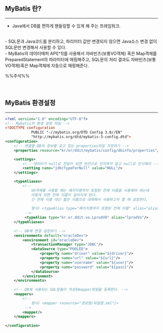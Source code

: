 

## MyBatis 란?
--- 
- Java에서 DB를 편하게 핸들링할 수 있게 해 주는 프레임워크.
 <br>
- SQL문과 Java코드를 분리하고, 파리미터 값만 변경되지 않으면 Java소스 변경 없이 SQL문만 변경해서 사용할 수 있다.
 <br>
- MyBatis의 데이터매퍼 API[^1]를 사용해서 자바빈즈(보통VO객체) 혹은 Map객체를 PreparedStatement의 파라미터에 매핑해주고, SQL문의 처리 결과도 자바빈즈(보통VO객체)혹은 Map객체에 자동으로 매핑해준다.

%%주석%%
<br>
<br>
<br>
## MyBatis 환경설정
--- 

```xml
<?xml version="1.0" encoding="UTF-8"?>
<!-- Mybatis의 환경 설정 파일 -->
<!DOCTYPE configuration
			PUBLIC "-//mybatis.org/DTD Config 3.0//EN"
			"http://mybatis.org/dtd/mybatis-3-config.dtd">
<configuration>
	<!-- 연결할 DB의 정보를 갖고 있는 properties파일 지정하기 -->
	<properties resource="kr/or/ddit/mybatis/config/dbinfo/properties"/>

	<settings>
		<!-- 데이터가 null로 전달이 되면 빈칸으로 인지하지 말고 null로 인식해라 -->
		<setting name="jdbcTypeForNull" value="NULL"/>
	</settings>

	<typeAliases>
		<!-- 
			VO객체를 사용할 떄는 패키지명까지 포함된 전체 이름을 사용해야 하는데
			이렇게 되면 전체 이름이 길어지게 된다.
			긴 전체 이름 대신 짧은 이름으로 대체해서 사용하고자 할 때 설정한다.
			
			형식) <typeAlias type="패키지명까지 포함된 전체 이름" alias="alias명"/>
		 -->
		 <typeAlias type="kr.or.ddit.vo.LprodVO" alias="lprodVo"/>
	</typeAliases>
	
	<!-- DB에 연결 설정하기 -->
	<environments default="oracleDev">
		<environment id="oracleDev">
			<transactionManager type="JDBC"/>
			<dataSource type="POOLED">
				<property name="driver" value="${driver}"/>
				<property name="url" value="${url}"/>
				<property name="username" value="${user}"/>
				<property name="password" value="${pass}"/>
			</dataSource>				
		</environment>
	</environments>
	
	<!-- DB에 사용되는 SQL문들이 작성된mapper파일을 등록한다. -->
	<mappers>
		<!-- 
			형식) <mapper resource="경로명/파일명.xml"/>
		 -->
		<mapper/>
	</mappers>
	
</configuration>

```











[^1]: 이것은 api다